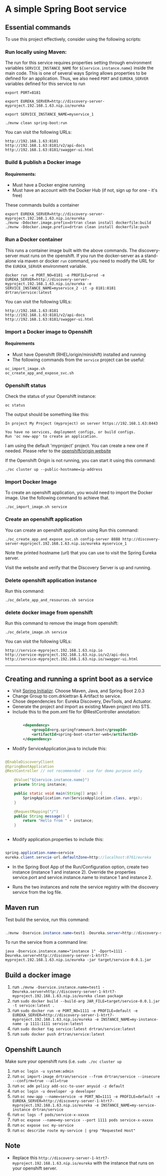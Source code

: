 # A simple Spring Boot service

## Essential commands

To use this project effectively, consider using the following scripts:

### Run locally using Maven:

The run for this service requires properties setting through environment variables `SERVICE_INSTANCE_NAME` for `${service.instance.name}` inside the main code. This is one of several ways Spring allows properties to be defined for an application. Thus, we also need `PORT` and `EUREKA_SERVER` variables defined for this service to run

```
export PORT=8181

export EUREKA_SERVER=http://discovery-server-myproject.192.168.1.63.nip.io/eureka

export SERVICE_INSTANCE_NAME=myservice_1

./mvnw clean spring-boot:run
```
You can visit the following URLs:

```
http://192.168.1.63:8181
http://192.168.1.63:8181/v2/api-docs
http://192.168.1.63:8181/swagger-ui.html

```
### Build & publish a Docker image

#### Requirements:

- Must have a Docker engine running
- Must have an account with the Docker Hub (if not, sign up for one - it's free)

These commands builds a container

```
export EUREKA_SERVER=http://discovery-server-myproject.192.168.1.63.nip.io/eureka
./mvnw -Ddocker.image.prefix=drtran clean install dockerfile:build
./mvnw -Ddocker.image.prefix=drtran clean install dockerfile:push
```

### Run a Docker container

This runs a container image built with the above commands. The discovery-server must runs on the openshift. If you run the docker-server as a stand-alone via maven or docker `run` command, you need to modify the URL for the `EUREKA_SERVER` environment variable.

```
docker run -e PORT_NO=8181 -e PROFILE=prod -e EUREKA_SERVER=http://discovery-server-myproject.192.168.1.63.nip.io/eureka -e SERVICE_INSTANCE_NAME=myservice_2 -it -p 8181:8181 drtran/service:latest
```
You can visit the following URLs:

```
http://192.168.1.63:8181
http://192.168.1.63:8181/v2/api-docs
http://192.168.1.63:8181/swagger-ui.html

```
### Import a Docker image to Openshift

#### Requirements
- Must have Openshift (RHEL/origin/minishift) installed and running
- The following commands from the `service` project can be useful:

```
oc_import_image.sh
oc_create_app_and_expose_svc.sh
```

### Openshift status

Check the status of your Openshift instance:

``` 
oc status 
```

The output should be something like this:

```
In project My Project (myproject) on server https://192.168.1.63:8443

You have no services, deployment configs, or build configs.
Run 'oc new-app' to create an application.

```
I am using the default 'myproject' project. You can create a new one if needed. Please refer to the [openshift/origin website](http://www.openshift.org)

If the Openshift Origin is not running, you can start it using this command: 

```
./oc cluster up --public-hostname=ip-address
```

### Import Docker Image

To create an openshift application, you would need to import the Docker image. Use the following command to achieve that.

```
./oc_import_image.sh service
```

### Create an openshift application

You can create an openshift application using 
Run this command:

```
./oc_create_app_and_expose_svc.sh config-server 8888 http://discovery-server-myproject.192.168.1.63.nip.io/eureka myservice_1
```

Note the printed hostname (url) that you can use to visit the Spring Eureka server.

Visit the website and verify that the Discovery Server is up and running.

### Delete openshift application instance

Run this command:

```
./oc_delete_app_and_resources.sh service
```

### delete docker image from openshift

Run this command to remove the image from openshift:

```
./oc_delete_image.sh service
```

You can visit the following URLs:

```
http://service-myproject.192.168.1.63.nip.io
http://service-myproject.192.168.1.63.nip.io/v2/api-docs
http://service-myproject.192.168.1.63.nip.io/swagger-ui.html

```

---

## Creating and running a sprint boot as a service

- Visit [Spring Initializr](https://start.spring.io/). Choose Maven, Java, and Spring Boot 2.0.3
- Change Group to com.drkiettran & Artifact to service.
- Chose dependencies for: Eureka Discovery, DevTools, and Actuator.
- Generate the project and import as existing Maven project into STS.
- Include this to the pom.xml file for @RestController annotation:

```xml

		<dependency>
			<groupId>org.springframework.boot</groupId>
			<artifactId>spring-boot-starter-web</artifactId>
		</dependency>
```

- Modify ServiceApplication.java to include this:

```java

@EnableDiscoveryClient
@SpringBootApplication
@RestController // not recommended - use for demo purpose only

	@Value("${service.instance.name}")
	private String instance;

	public static void main(String[] args) {
		SpringApplication.run(ServiceApplication.class, args);
	}

	@RequestMapping("/")
	public String message() {
		return "Hello from " + instance;
	}
	
```

- Modify application.properties to include this:

```java

spring.application.name=service
eureka.client.servcie-url.defaultZone=http://localhost:8761/eureka
```

- In the Spring Boot App of the Run/Configuration option, create two instance (instance 1 and instance 2). Override the properties service.port and service.instance.name to instance 1 and instance 2.

- Runs the two instances and note the service registry with the discovery service from the log file.

## Maven run

Test build the service, run this command:

```powershell

./mvnw -Dservice.instance.name=test1 -Deureka.server=http://discovery-server-1-ktrt7-myproject.192.168.1.63.nip.io/eureka clean package
```
To run the service from a command line:

```
java -Dservice.instance.name="instance 1" -Dport=1111 -Deureka.server=http://discovery-server-1-ktrt7-myproject.192.168.1.63.nip.io/eureka -jar target/service-0.0.1.jar
```

## Build a docker image

1. run `./mvnw -Dservice.instance.name=test1 -Deureka.server=http://discovery-server-1-ktrt7-myproject.192.168.1.63.nip.io/eureka clean package`
2. run `sudo docker build --build-arg JAR_FILE=target/service-0.0.1.jar -t service:latest .`
3. run `sudo docker run -e PORT_NO=1111 -e PROFILE=default -e EUREKA_SERVER=http://discovery-server-1-ktrt7-myproject.192.168.1.63.nip.io/eureka -e INSTANCE_NAME=my-instance-name -p 1111:1111 service:latest`
4. run `sudo docker tag service:latest drtran/service:latest`
5. run `sudo docker push drtran/service:latest`

## Openshift Launch

Make sure your openshift runs (i.e. `sudo ./oc cluster up`

1. run `oc login -u system:admin`
2. run `oc import-image drtran/service --from drtran/service --insecure --confirm=true --all=true`
3. run `oc adm policy add-scc-to-user anyuid -z default`
4. run `oc login -u developer -p developer`
5. run `oc new-app --name=service -e PORT_NO=1111 -e PROFILE=default -e EUREKA_SERVER=http://discovery-server-1-ktrt7-myproject.192.168.1.63.nip.io/eureka -e INSTANCE_NAME=my-service-instance drtran/service`
6. run `oc logs -f pods/service-x-xxxxx`
7. run `oc expose --name=my-service --port 1111 pods service-x-xxxxx`
8. run `oc expose svc my-service`
9. run `oc describe route my-service | grep "Requested Host"`


## Note

- Replace this `http://discovery-server-1-ktrt7-myproject.192.168.1.63.nip.io/eureka` with the instance that runs on your openshift server.
